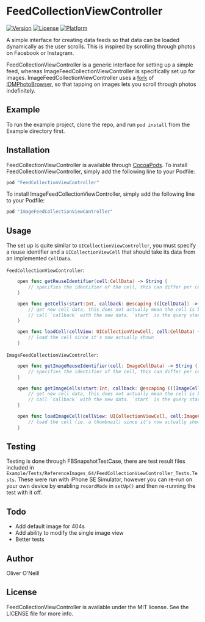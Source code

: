# FeedCollectionViewController

<!-- [![Build Status](https://travis-ci.org/oliveroneill/FeedCollectionViewController.svg?branch=master)](https://travis-ci.org/oliveroneill/FeedCollectionViewController) -->
[![Version](https://img.shields.io/cocoapods/v/FeedCollectionViewController.svg?style=flat)](http://cocoapods.org/pods/FeedCollectionViewController)
[![License](https://img.shields.io/cocoapods/l/FeedCollectionViewController.svg?style=flat)](http://cocoapods.org/pods/FeedCollectionViewController)
[![Platform](https://img.shields.io/cocoapods/p/FeedCollectionViewController.svg?style=flat)](http://cocoapods.org/pods/FeedCollectionViewController)

A simple interface for creating data feeds so that data can be loaded
dynamically as the user scrolls. This is inspired by scrolling through photos
on Facebook or Instagram.

FeedCollectionViewController is a generic interface for setting up a simple
feed, whereas ImageFeedCollectionViewController is specifically set up for
images. ImageFeedCollectionViewController uses a [fork](https://github.com/oliveroneill/OOPhotoBrowser)
of [IDMPhotoBrowser](https://github.com/ideaismobile/IDMPhotoBrowser),
so that tapping on images lets you scroll through photos indefinitely.

## Example

To run the example project, clone the repo, and run `pod install` from the Example directory first.

## Installation

FeedCollectionViewController is available through [CocoaPods](http://cocoapods.org). To install
FeedCollectionViewController, simply add the following line to your Podfile:

```ruby
pod "FeedCollectionViewController"
```

To install ImageFeedCollectionViewController, simply add the following line to
your Podfile:

```ruby
pod "ImageFeedCollectionViewController"
```

## Usage

The set up is quite similar to `UICollectionViewController`, you must specify a
reuse identifier and a `UICollectionViewCell` that should take its data from an
implemented `CellData`.

`FeedCollectionViewController`:

``` swift
    open func getReuseIdentifier(cell:CellData) -> String {
        // specifies the identifier of the cell, this can differ per cell
    }

    open func getCells(start:Int, callback: @escaping (([CellData]) -> Void)) {
        // get new cell data, this does not actually mean the cell is being shown
        // call `callback` with the new data. `start` is the query starting position
    }

    open func loadCell(cellView: UICollectionViewCell, cell:CellData) {
        // load the cell since it's now actually shown
    }
```

`ImageFeedCollectionViewController`:

``` swift
    open func getImageReuseIdentifier(cell: ImageCellData) -> String {
        // specifies the identifier of the cell, this can differ per cell
    }

    open func getImageCells(start:Int, callback: @escaping (([ImageCellData]) -> Void)) {
        // get new cell data, this does not actually mean the cell is being shown
        // call `callback` with the new data. `start` is the query starting position
    }

    open func loadImageCell(cellView: UICollectionViewCell, cell:ImageCellData) {
        // load the cell (ie. a thumbnail) since it's now actually shown
    }
```


## Testing
Testing is done through FBSnapshotTestCase, there are test result files included
in `Example/Tests/ReferenceImages_64/FeedCollectionViewController_Tests.Tests`.
These were run with iPhone SE Simulator, however you can re-run on your own
device by enabling `recordMode` in `setUp()` and then re-running the test with
it off.

## Todo
- Add default image for 404s
- Add ability to modify the single image view
- Better tests

## Author

Oliver O'Neill

## License

FeedCollectionViewController is available under the MIT license. See the LICENSE file for more info.
